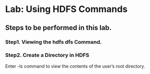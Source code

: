# Lab: Using HDFS Commands
## Steps to be performed in this lab.

### Step1. Viewing the hdfs dfs Command.



### Step2. Create a Directory in HDFS
Enter -ls command to view the contents of the user’s root directory.


